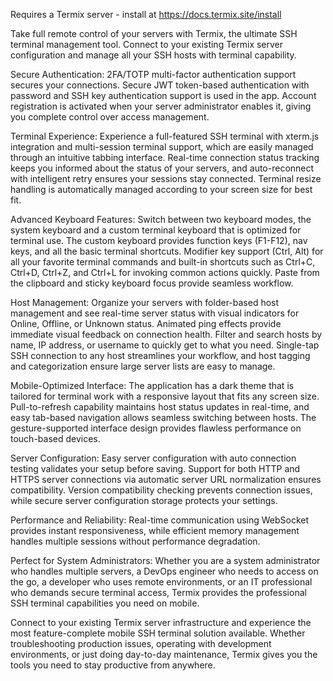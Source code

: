 Requires a Termix server - install at https://docs.termix.site/install

Take full remote control of your servers with Termix, the ultimate SSH terminal management tool. Connect to your existing Termix server configuration and manage all your SSH hosts with terminal capability.

Secure Authentication:
2FA/TOTP multi-factor authentication support secures your connections. Secure JWT token-based authentication with password and SSH key authentication support is used in the app. Account registration is activated when your server administrator enables it, giving you complete control over access management.

Terminal Experience:
Experience a full-featured SSH terminal with xterm.js integration and multi-session terminal support, which are easily managed through an intuitive tabbing interface. Real-time connection status tracking keeps you informed about the status of your servers, and auto-reconnect with intelligent retry ensures your sessions stay connected. Terminal resize handling is automatically managed according to your screen size for best fit.

Advanced Keyboard Features:
Switch between two keyboard modes, the system keyboard and a custom terminal keyboard that is optimized for terminal use. The custom keyboard provides function keys (F1-F12), nav keys, and all the basic terminal shortcuts. Modifier key support (Ctrl, Alt) for all your favorite terminal commands and built-in shortcuts such as Ctrl+C, Ctrl+D, Ctrl+Z, and Ctrl+L for invoking common actions quickly. Paste from the clipboard and sticky keyboard focus provide seamless workflow.

Host Management:
Organize your servers with folder-based host management and see real-time server status with visual indicators for Online, Offline, or Unknown status. Animated ping effects provide immediate visual feedback on connection health. Filter and search hosts by name, IP address, or username to quickly get to what you need. Single-tap SSH connection to any host streamlines your workflow, and host tagging and categorization ensure large server lists are easy to manage.

Mobile-Optimized Interface:
The application has a dark theme that is tailored for terminal work with a responsive layout that fits any screen size. Pull-to-refresh capability maintains host status updates in real-time, and easy tab-based navigation allows seamless switching between hosts. The gesture-supported interface design provides flawless performance on touch-based devices.

Server Configuration:
Easy server configuration with auto connection testing validates your setup before saving. Support for both HTTP and HTTPS server connections via automatic server URL normalization ensures compatibility. Version compatibility checking prevents connection issues, while secure server configuration storage protects your settings.

Performance and Reliability:
Real-time communication using WebSocket provides instant responsiveness, while efficient memory management handles multiple sessions without performance degradation.

Perfect for System Administrators:
Whether you are a system administrator who handles multiple servers, a DevOps engineer who needs to access on the go, a developer who uses remote environments, or an IT professional who demands secure terminal access, Termix provides the professional SSH terminal capabilities you need on mobile.

Connect to your existing Termix server infrastructure and experience the most feature-complete mobile SSH terminal solution available. Whether troubleshooting production issues, operating with development environments, or just doing day-to-day maintenance, Termix gives you the tools you need to stay productive from anywhere.